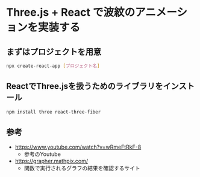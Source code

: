 # Three.js + React で波紋のアニメーションを実装する

## まずはプロジェクトを用意

```bash
npx create-react-app [プロジェクト名]
```

## ReactでThree.jsを扱うためのライブラリをインストール

```bash
npm install three react-three-fiber
```

## 参考

- https://www.youtube.com/watch?v=wRmeFtRkF-8
  - 参考のYoutube
- https://grapher.mathpix.com/
  - 関数で実行されるグラフの結果を確認するサイト
